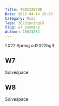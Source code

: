 ```yaml
---
Title: 40923252W8
Date: 2022-04-14 15:30
Category: Misc
Tags: 2022SpringCD
Slug: w7_summary
Author: 40923252
---
```


2022 Spring cd2022bg3

<!-- PELICAN_END_SUMMARY -->

W7
----

Solvespace


W8
----

Solvespace

